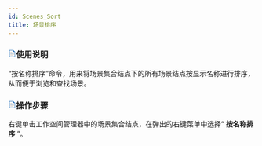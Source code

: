 ```yaml
---
id: Scenes_Sort
title: 场景排序  
---  
```

### ![](../../img/read.gif)使用说明

“按名称排序”命令，用来将场景集合结点下的所有场景结点按显示名称进行排序，从而便于浏览和查找场景。

### ![](../../img/read.gif)操作步骤

右键单击工作空间管理器中的场景集合结点，在弹出的右键菜单中选择“ **按名称排序** ”。



